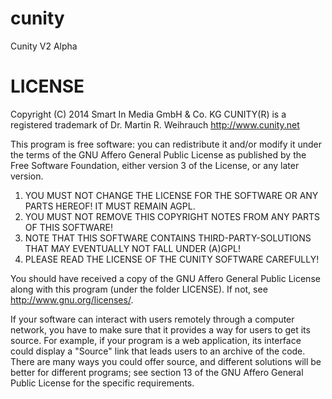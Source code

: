 cunity
======

Cunity V2 Alpha

LICENSE
======

Copyright (C) 2014 Smart In Media GmbH & Co. KG
CUNITY(R) is a registered trademark of Dr. Martin R. Weihrauch
http://www.cunity.net

This program is free software: you can redistribute it and/or modify
it under the terms of the GNU Affero General Public License as
published by the Free Software Foundation, either version 3 of the
License, or any later version.

1. YOU MUST NOT CHANGE THE LICENSE FOR THE SOFTWARE OR ANY PARTS HEREOF! IT MUST REMAIN AGPL.
2. YOU MUST NOT REMOVE THIS COPYRIGHT NOTES FROM ANY PARTS OF THIS SOFTWARE!
3. NOTE THAT THIS SOFTWARE CONTAINS THIRD-PARTY-SOLUTIONS THAT MAY EVENTUALLY NOT FALL UNDER (A)GPL!
4. PLEASE READ THE LICENSE OF THE CUNITY SOFTWARE CAREFULLY!

You should have received a copy of the GNU Affero General Public License
along with this program (under the folder LICENSE).
If not, see <http://www.gnu.org/licenses/>.

If your software can interact with users remotely through a computer network,
you have to make sure that it provides a way for users to get its source.
For example, if your program is a web application, its interface could display
a "Source" link that leads users to an archive of the code. There are many ways
you could offer source, and different solutions will be better for different programs;
see section 13 of the GNU Affero General Public License for the specific requirements.
